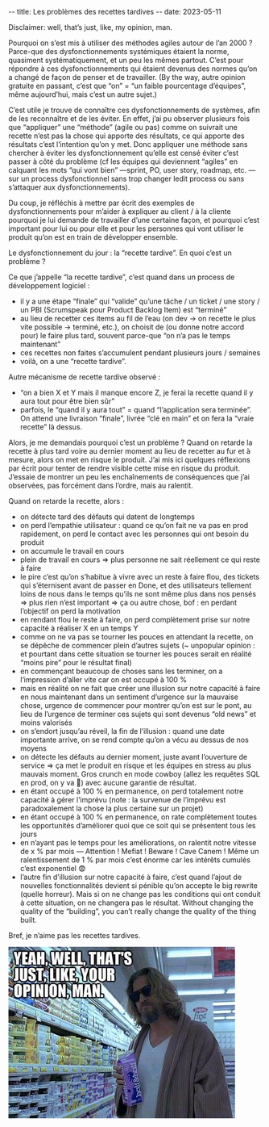 -- title: Les problèmes des recettes tardives
-- date: 2023-05-11

Disclaimer: well, that’s just, like, my opinion, man.

Pourquoi on s’est mis à utiliser des méthodes agiles autour de l’an 2000 ?
Parce-que des dysfonctionnements systémiques étaient la norme, quasiment
systématiquement, et un peu les mêmes partout. C’est pour répondre à ces
dysfonctionnements qui étaient devenus des normes qu’on a changé de façon de
penser et de travailler. (By the way, autre opinion gratuite en passant, c’est
que “on” = “un faible pourcentage d’équipes”, même aujourd’hui, mais c’est un
autre sujet.)

C’est utile je trouve de connaître ces dysfonctionnements de systèmes, afin de
les reconnaître et de les éviter. En effet, j’ai pu observer plusieurs fois que
“appliquer” une “méthode” (agile ou pas) comme on suivrait une recette n’est
pas la chose qui apporte des résultats, ce qui apporte des résultats c’est
l’intention qu’on y met. Donc appliquer une méthode sans chercher à éviter les
dysfonctionnement qu’elle est censé éviter c’est passer à côté du problème (cf
les équipes qui deviennent “agiles” en calquant les mots “qui vont bien”
—sprint, PO, user story, roadmap, etc. — sur un process dysfonctionnel sans
trop changer ledit process ou sans s’attaquer aux dysfonctionnements).

Du coup, je réfléchis à mettre par écrit des exemples de dysfonctionnements
pour m’aider à expliquer au client / à la cliente pourquoi je lui demande de
travailler d’une certaine façon, et pourquoi c’est important pour lui ou pour
elle et pour les personnes qui vont utiliser le produit qu’on est en train de
développer ensemble.

Le dysfonctionnement du jour : la “recette tardive”. En quoi c’est un problème
?

Ce que j’appelle “la recette tardive”, c’est quand dans un process de
développement logiciel :

- il y a une étape “finale” qui “valide” qu’une tâche / un ticket / une story /
  un PBI (Scrumspeak pour Product Backlog Item) est “terminé”
- au lieu de recetter ces items au fil de l’eau (on dev → on recette le plus
  vite possible → terminé, etc.), on choisit de (ou donne notre accord pour) le
  faire plus tard, souvent parce-que “on n’a pas le temps maintenant”
- ces recettes non faites s’accumulent pendant plusieurs jours / semaines
- voilà, on a une “recette tardive”.

Autre mécanisme de recette tardive observé :

- “on a bien X et Y mais il manque encore Z, je ferai la recette quand il y
  aura tout pour être bien sûr”
- parfois, le “quand il y aura tout” = quand “l’application sera terminée”. On
  attend une livraison “finale”, livrée “clé en main” et on fera la “vraie
  recette” là dessus.

Alors, je me demandais pourquoi c’est un problème ? Quand on retarde la recette
à plus tard voire au dernier moment au lieu de recetter au fur et à mesure,
alors on met en risque le produit. J’ai mis ici quelques réflexions par écrit
pour tenter de rendre visible cette mise en risque du produit. J’essaie de
montrer un peu les enchaînements de conséquences que j’ai observées, pas
forcément dans l’ordre, mais au ralentit.

Quand on retarde la recette, alors :

- on détecte tard des défauts qui datent de longtemps
- on perd l’empathie utilisateur : quand ce qu’on fait ne va pas en prod
  rapidement, on perd le contact avec les personnes qui ont besoin du produit
- on accumule le travail en cours
- plein de travail en cours ⇒ plus personne ne sait réellement ce qui reste à
  faire
- le pire c’est qu’on s’habitue à vivre avec un reste à faire flou, des tickets
  qui s’éternisent avant de passer en Done, et des utilisateurs tellement loins
  de nous dans le temps qu’ils ne sont même plus dans nos pensés ⇒ plus rien
  n’est important ⇒ ça ou autre chose, bof : en perdant l’objectif on perd la
  motivation
- en rendant flou le reste à faire, on perd complètement prise sur notre
  capacité à réaliser X en un temps Y
- comme on ne va pas se tourner les pouces en attendant la recette, on se
  dépêche de commencer plein d’autres sujets (~ unpopular opinion : et pourtant
  dans cette situation se tourner les pouces serait en réalité “moins pire”
  pour le résultat final)
- en commençant beaucoup de choses sans les terminer, on a l’impression d’aller
  vite car on est occupé à 100 %
- mais en réalité on ne fait que créer une illusion sur notre capacité à faire
  en nous maintenant dans un sentiment d’urgence sur la mauvaise chose, urgence
  de commencer pour montrer qu’on est sur le pont, au lieu de l’urgence de
  terminer ces sujets qui sont devenus “old news” et moins valorisés
- on s’endort jusqu’au réveil, la fin de l’illusion : quand une date importante
  arrive, on se rend compte qu’on a vécu au dessus de nos moyens
- on détecte les défauts au dernier moment, juste avant l’ouverture de service
  ⇒ ça met le produit en risque et les équipes en stress au plus mauvais
  moment. Gros crunch en mode cowboy (allez les requêtes SQL en prod, on y va
  🤠) avec aucune garantie de résultat.
- en étant occupé à 100 % en permanence, on perd totalement notre capacité à
  gérer l’imprévu (note : la survenue de l’imprévu est paradoxalement la chose
  la plus certaine sur un projet)
- en étant occupé à 100 % en permanence, on rate complètement toutes les
  opportunités d’améliorer quoi que ce soit qui se présentent tous les jours
- en n’ayant pas le temps pour les améliorations, on ralentit notre vitesse de
  x % par mois — Attention ! Mefiat ! Beware ! Cave Canem ! Même un
  ralentissement de 1 % par mois c’est énorme car les intérêts cumulés c’est
  exponentiel 😨
- l’autre fin d’illusion sur notre capacité à faire, c’est quand l’ajout de
  nouvelles fonctionnalités devient si pénible qu’on accepte le big rewrite
  (quelle horreur). Mais si on ne change pas les conditions qui ont conduit à
  cette situation, on ne changera pas le résultat. Without changing the quality
  of the “building”, you can’t really change the quality of the thing built.

Bref, je n’aime pas les recettes tardives.

<img class="center" src="/images/that_s_just_like_your_opinion_man.jpg" width="450" height="340" />
